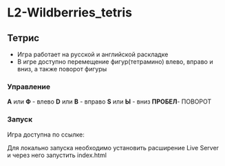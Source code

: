 # L2-Wildberries_tetris

## Тетрис

- Игра работает на русской и английской раскладке
- В игре доступно перемещение фигур(тетрамино) влево, вправо и вниз, а также поворот фигуры

### Управление

**A** или **Ф** - влево
**D** или **В** - вправо
**S** или **Ы** - вниз
**ПРОБЕЛ**- ПОВОРОТ

### Запуск

Игра доступна по ссылке:

Для локально запуска необходимо установить расширение Live Server и через него запустить index.html
